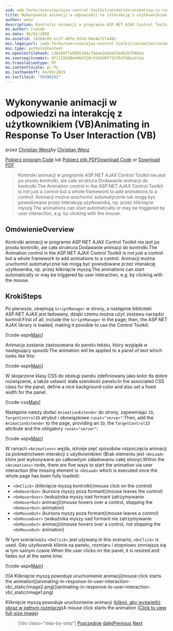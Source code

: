 ```yaml
---
uid: web-forms/overview/ajax-control-toolkit/animation/animating-in-response-to-user-interaction-vb
title: Wykonywanie animacji w odpowiedzi na interakcję z użytkownikiem (VB) | Dokumentacja firmy Microsoft
author: wenz
description: Kontrolki animacji w programie ASP.NET AJAX Control Toolkit nie jest po prostu kontrolki, ale cała struktura Dodawanie animacji do kontrolki. Animacji można w formie gwiazdek...
ms.author: riande
ms.date: 06/02/2008
ms.assetid: c8204c05-ec27-40fe-933d-88e4e727a482
msc.legacyurl: /web-forms/overview/ajax-control-toolkit/animation/animating-in-response-to-user-interaction-vb
msc.type: authoredcontent
ms.openlocfilehash: c38160ffa9965384cf4eae2ebda52bd62b766bba
ms.sourcegitcommit: 0f1119340e4464720cfd16d0ff15764746ea1fea
ms.translationtype: MT
ms.contentlocale: pl-PL
ms.lasthandoff: 04/09/2019
ms.locfileid: "59396242"
---
```

# <a name="animating-in-response-to-user-interaction-vb"></a><span data-ttu-id="be7b4-104">Wykonywanie animacji w odpowiedzi na interakcję z użytkownikiem (VB)</span><span class="sxs-lookup"><span data-stu-id="be7b4-104">Animating in Response To User Interaction (VB)</span></span>

<span data-ttu-id="be7b4-105">przez [Christian Wenz](https://github.com/wenz)</span><span class="sxs-lookup"><span data-stu-id="be7b4-105">by [Christian Wenz](https://github.com/wenz)</span></span>

<span data-ttu-id="be7b4-106">[Pobierz program Code](http://download.microsoft.com/download/f/9/a/f9a26acd-8df4-4484-8a18-199e4598f411/Animation6.vb.zip) lub [Pobierz plik PDF](http://download.microsoft.com/download/6/7/1/6718d452-ff89-4d3f-a90e-c74ec2d636a3/animation6VB.pdf)</span><span class="sxs-lookup"><span data-stu-id="be7b4-106">[Download Code](http://download.microsoft.com/download/f/9/a/f9a26acd-8df4-4484-8a18-199e4598f411/Animation6.vb.zip) or [Download PDF](http://download.microsoft.com/download/6/7/1/6718d452-ff89-4d3f-a90e-c74ec2d636a3/animation6VB.pdf)</span></span>

> <span data-ttu-id="be7b4-107">Kontrolki animacji w programie ASP.NET AJAX Control Toolkit nie jest po prostu kontrolki, ale cała struktura Dodawanie animacji do kontrolki.</span><span class="sxs-lookup"><span data-stu-id="be7b4-107">The Animation control in the ASP.NET AJAX Control Toolkit is not just a control but a whole framework to add animations to a control.</span></span> <span data-ttu-id="be7b4-108">Animacji można uruchomić automatycznie lub mogą być powodowane przez interakcję użytkownika, np. przez kliknięcie myszą.</span><span class="sxs-lookup"><span data-stu-id="be7b4-108">The animations can start automatically or may be triggered by user interaction, e.g. by clicking with the mouse.</span></span>


## <a name="overview"></a><span data-ttu-id="be7b4-109">Omówienie</span><span class="sxs-lookup"><span data-stu-id="be7b4-109">Overview</span></span>

<span data-ttu-id="be7b4-110">Kontrolki animacji w programie ASP.NET AJAX Control Toolkit nie jest po prostu kontrolki, ale cała struktura Dodawanie animacji do kontrolki.</span><span class="sxs-lookup"><span data-stu-id="be7b4-110">The Animation control in the ASP.NET AJAX Control Toolkit is not just a control but a whole framework to add animations to a control.</span></span> <span data-ttu-id="be7b4-111">Animacji można uruchomić automatycznie lub mogą być powodowane przez interakcję użytkownika, np. przez kliknięcie myszą.</span><span class="sxs-lookup"><span data-stu-id="be7b4-111">The animations can start automatically or may be triggered by user interaction, e.g. by clicking with the mouse.</span></span>

## <a name="steps"></a><span data-ttu-id="be7b4-112">Kroki</span><span class="sxs-lookup"><span data-stu-id="be7b4-112">Steps</span></span>

<span data-ttu-id="be7b4-113">Po pierwsze, obejmują `ScriptManager` w strony, a następnie biblioteki ASP.NET AJAX jest ładowany, dzięki czemu można użyć zestawu narzędzi kontroli:</span><span class="sxs-lookup"><span data-stu-id="be7b4-113">First of all, include the `ScriptManager` in the page; then, the ASP.NET AJAX library is loaded, making it possible to use the Control Toolkit:</span></span>

[!code-aspx[Main](animating-in-response-to-user-interaction-vb/samples/sample1.aspx)]

<span data-ttu-id="be7b4-114">Animacja zostanie zastosowana do panelu tekstu, który wygląda w następujący sposób:</span><span class="sxs-lookup"><span data-stu-id="be7b4-114">The animation will be applied to a panel of text which looks like this:</span></span>

[!code-aspx[Main](animating-in-response-to-user-interaction-vb/samples/sample2.aspx)]

<span data-ttu-id="be7b4-115">W skojarzone klasy CSS do obsługi panelu zdefiniowany jako kolor tła dobre rozwiązanie, a także ustawić stała szerokość panelu:</span><span class="sxs-lookup"><span data-stu-id="be7b4-115">In the associated CSS class for the panel, define a nice background color and also set a fixed width for the panel:</span></span>

[!code-css[Main](animating-in-response-to-user-interaction-vb/samples/sample3.css)]

<span data-ttu-id="be7b4-116">Następnie należy dodać `AnimationExtender` do strony, zapewniając `ID`, `TargetControlID` atrybut i obowiązkowe `runat="server"`:</span><span class="sxs-lookup"><span data-stu-id="be7b4-116">Then, add the `AnimationExtender` to the page, providing an `ID`, the `TargetControlID` attribute and the obligatory `runat="server"`:</span></span>

[!code-aspx[Main](animating-in-response-to-user-interaction-vb/samples/sample4.aspx)]

<span data-ttu-id="be7b4-117">W ramach `<Animations>` węzła, istnieje pięć sposobów rozpoczęcia animacji za pośrednictwem interakcji z użytkownikiem (Brak elementu jest `<OnLoad>` które jest wykonywane po całkowitym załadowaniu całej strony):</span><span class="sxs-lookup"><span data-stu-id="be7b4-117">Within the `<Animations>` node, there are five ways to start the animation via user interaction (the missing element is `<OnLoad>` which is executed once the whole page has been fully loaded):</span></span>

- `<OnClick>` <span data-ttu-id="be7b4-118">(kliknięcie myszą kontrolki)</span><span class="sxs-lookup"><span data-stu-id="be7b4-118">(mouse click on the control)</span></span>
- `<OnHoverOut>` <span data-ttu-id="be7b4-119">(kursora myszy poza formant)</span><span class="sxs-lookup"><span data-stu-id="be7b4-119">(mouse leaves the control)</span></span>
- `<OnHoverOver>` <span data-ttu-id="be7b4-120">(wskaźnika myszy nad formant zatrzymywanie `<OnHoverOut>` animacji)</span><span class="sxs-lookup"><span data-stu-id="be7b4-120">(mouse hovers over a control, stopping the `<OnHoverOut>` animation)</span></span>
- `<OnMouseOut>` <span data-ttu-id="be7b4-121">(kursora myszy poza formant)</span><span class="sxs-lookup"><span data-stu-id="be7b4-121">(mouse leaves a control)</span></span>
- `<OnMouseOver>` <span data-ttu-id="be7b4-122">(wskaźnika myszy nad formant nie zatrzymywanie `<OnMouseOut>` animacji)</span><span class="sxs-lookup"><span data-stu-id="be7b4-122">(mouse hovers over a control, not stopping the `<OnMouseOut>` animation)</span></span>

<span data-ttu-id="be7b4-123">W tym scenariuszu `<OnClick>` jest używany.</span><span class="sxs-lookup"><span data-stu-id="be7b4-123">In this scenario, `<OnClick>` is used.</span></span> <span data-ttu-id="be7b4-124">Gdy użytkownik kliknie na panelu, rozmiaru i stopniowo zmniejsza się w tym samym czasie.</span><span class="sxs-lookup"><span data-stu-id="be7b4-124">When the user clicks on the panel, it is resized and fades out at the same time.</span></span>

[!code-aspx[Main](animating-in-response-to-user-interaction-vb/samples/sample5.aspx)]


[![A <span data-ttu-id="be7b4-125">Kliknięcie myszą powoduje uruchomienie animacji]</span><span class="sxs-lookup"><span data-stu-id="be7b4-125">mouse click starts the animation]</span></span>(animating-in-response-to-user-interaction-vb/_static/image2.png)](animating-in-response-to-user-interaction-vb/_static/image1.png)

<span data-ttu-id="be7b4-126">Kliknięcie myszą powoduje uruchomienie animacji ([kliknij, aby wyświetlić obraz w pełnym rozmiarze](animating-in-response-to-user-interaction-vb/_static/image3.png))</span><span class="sxs-lookup"><span data-stu-id="be7b4-126">A mouse click starts the animation ([Click to view full-size image](animating-in-response-to-user-interaction-vb/_static/image3.png))</span></span>

> [!div class="step-by-step"]
> <span data-ttu-id="be7b4-127">[Poprzednie](picking-one-animation-out-of-a-list-vb.md)
> [dalej](disabling-actions-during-animation-vb.md)</span><span class="sxs-lookup"><span data-stu-id="be7b4-127">[Previous](picking-one-animation-out-of-a-list-vb.md)
[Next](disabling-actions-during-animation-vb.md)</span></span>
